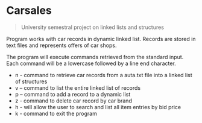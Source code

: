 # Carsales
>University semestral project on linked lists and structures

Program works with car records in dynamic linked list. Records are stored in text files and represents offers of car shops.

The program will execute commands retrieved from the standard input. Each command will be a lowercase followed by a line end character.

- n - command to retrieve car records from a auta.txt file into a linked list of structures
- v – command to list the entire linked list of records
- p – command to add a record to a dynamic list
- z - command to delete car record by car brand
- h - will allow the user to search and list all item entries by bid price
- k - command to exit the program
